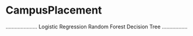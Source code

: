 # CampusPlacement
.....................
Logistic Regression
Random Forest
Decision Tree
.................
